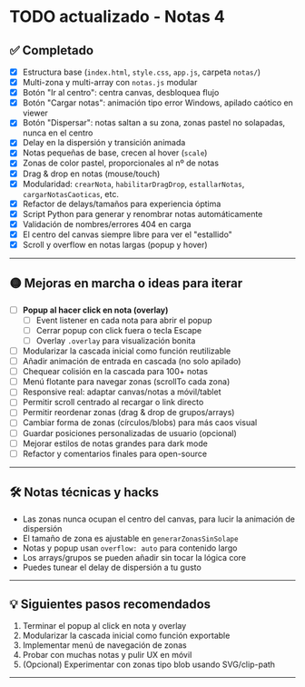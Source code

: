 # TODO actualizado - Notas 4

## ✅ Completado

- [x] Estructura base (`index.html`, `style.css`, `app.js`, carpeta `notas/`)
- [x] Multi-zona y multi-array con `notas.js` modular
- [x] Botón "Ir al centro": centra canvas, desbloquea flujo
- [x] Botón "Cargar notas": animación tipo error Windows, apilado caótico en viewer
- [x] Botón "Dispersar": notas saltan a su zona, zonas pastel no solapadas, nunca en el centro
- [x] Delay en la dispersión y transición animada
- [x] Notas pequeñas de base, crecen al hover (`scale`)
- [x] Zonas de color pastel, proporcionales al nº de notas
- [x] Drag & drop en notas (mouse/touch)
- [x] Modularidad: `crearNota`, `habilitarDragDrop`, `estallarNotas`, `cargarNotasCaoticas`, etc.
- [x] Refactor de delays/tamaños para experiencia óptima
- [x] Script Python para generar y renombrar notas automáticamente
- [x] Validación de nombres/errores 404 en carga
- [x] El centro del canvas siempre libre para ver el "estallido"
- [x] Scroll y overflow en notas largas (popup y hover)

---

## 🟡 Mejoras en marcha o ideas para iterar

- [ ] **Popup al hacer click en nota (overlay)**
  - [ ] Event listener en cada nota para abrir el popup
  - [ ] Cerrar popup con click fuera o tecla Escape
  - [ ] Overlay `.overlay` para visualización bonita
- [ ] Modularizar la cascada inicial como función reutilizable
- [ ] Añadir animación de entrada en cascada (no solo apilado)
- [ ] Chequear colisión en la cascada para 100+ notas
- [ ] Menú flotante para navegar zonas (scrollTo cada zona)
- [ ] Responsive real: adaptar canvas/notas a móvil/tablet
- [ ] Permitir scroll centrado al recargar o link directo
- [ ] Permitir reordenar zonas (drag & drop de grupos/arrays)
- [ ] Cambiar forma de zonas (círculos/blobs) para más caos visual
- [ ] Guardar posiciones personalizadas de usuario (opcional)
- [ ] Mejorar estilos de notas grandes para dark mode
- [ ] Refactor y comentarios finales para open-source

---

## 🛠️ Notas técnicas y hacks

- Las zonas nunca ocupan el centro del canvas, para lucir la animación de dispersión
- El tamaño de zona es ajustable en `generarZonasSinSolape`
- Notas y popup usan `overflow: auto` para contenido largo
- Los arrays/grupos se pueden añadir sin tocar la lógica core
- Puedes tunear el delay de dispersión a tu gusto

---

## 💡 Siguientes pasos recomendados

1. Terminar el popup al click en nota y overlay
2. Modularizar la cascada inicial como función exportable
3. Implementar menú de navegación de zonas
4. Probar con muchas notas y pulir UX en móvil
5. (Opcional) Experimentar con zonas tipo blob usando SVG/clip-path

---
